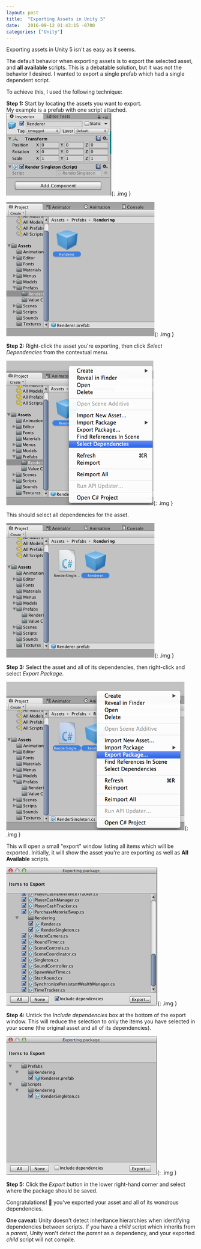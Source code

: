 ```yaml
---
layout: post
title:  "Exporting Assets in Unity 5"
date:   2016-09-12 01:43:15 -0700
categories: ["Unity"]
---
```


Exporting assets in Unity 5 isn't as easy as it seems.

The default behavior when exporting assets is to export the selected asset, and __all available__ scripts. This is a debatable solution, but it was not the behavior I desired.
I wanted to export a single prefab which had a single dependent script.  

To achieve this, I used the following technique:

__Step 1:__
  Start by locating the assets you want to export.  
  My example is a prefab with one script attached.
  ![script on prefab](/assets/post_images/2016-09-12-exporting-in-unity/script-on-prefab.png){: .img }




  ![prefab](/assets/post_images/2016-09-12-exporting-in-unity/prefab.png){: .img }

__Step 2:__
  Right-click the asset you're exporting, then click _Select Dependencies_ from the contextual menu.

![select dependencies](/assets/post_images/2016-09-12-exporting-in-unity/select-dependencies.png){: .img }

  This should select all dependencies for the asset.

![after select dependencies](/assets/post_images/2016-09-12-exporting-in-unity/after-select-dependencies.png){: .img }


__Step 3:__
  Select the asset and all of its dependencies, then right-click and select _Export Package_.

![export package](/assets/post_images/2016-09-12-exporting-in-unity/export-package.png){: .img }

  This will open a small "export" window listing all items which will be exported.
  Initially, it will show the asset you're are exporting as well as __All Available__ scripts.

![after export package](/assets/post_images/2016-09-12-exporting-in-unity/after-export-package.png){: .img }  

__Step 4:__
  Untick the _Include dependencies_ box at the bottom of the export window.
  This will reduce the selection to only the items you have selected in your scene (the original asset and all of its dependencies).

![after box untick](/assets/post_images/2016-09-12-exporting-in-unity/after-box-untick.png){: .img }  

__Step 5:__
  Click the _Export_ button in the lower right-hand corner and select where the package should be saved.

Congratulations! :tada: you've exported your asset and all of its wondrous dependencies.

__One caveat:__ Unity doesn't detect inheritance hierarchies when identifying dependencies between scripts.
If you have a _child_ script which inherits from a _parent_, Unity won't detect the _parent_ as a dependency, and your exported _child_ script will not compile.
